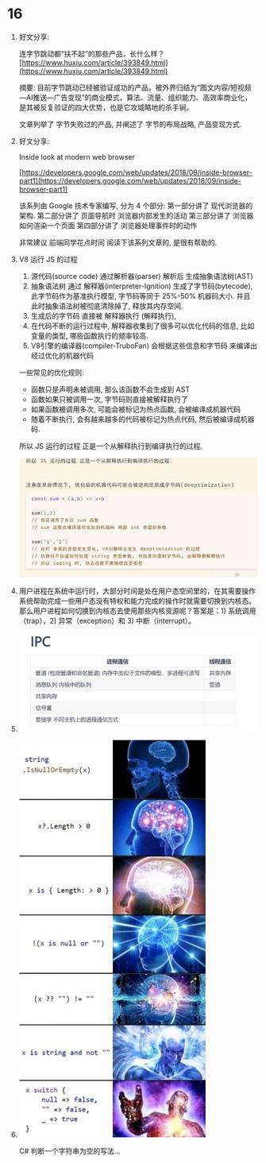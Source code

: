 # 16

1.  好文分享:

    连字节跳动都“扶不起”的那些产品，长什么样？ [https://www.huxiu.com/article/393849.html](https://www.huxiu.com/article/393849.html)

    摘要: 目前字节跳动已经被验证成功的产品，被外界归结为“图文内容/短视频—AI推送—广告变现”的商业模式，算法、流量、组织能力、高效率商业化，是其被反复验证的四大优势，也是它攻城略地的杀手锏。

    文章列举了 字节失败过的产品, 并阐述了 字节的布局战略, 产品变现方式.
2.  好文分享:

    Inside look at modern web browser

    [https://developers.google.com/web/updates/2018/09/inside-browser-part1](https://developers.google.com/web/updates/2018/09/inside-browser-part1)

    该系列由 Google 技术专家编写, 分为 4 个部分: 第一部分讲了 现代浏览器的架构. 第二部分讲了 页面导航时 浏览器内部发生的活动 第三部分讲了 浏览器如何渲染一个页面 第四部分讲了 浏览器处理事件时的动作

    非常建议 前端同学花点时间 阅读下该系列文章的, 是很有帮助的.
3.  V8 运行 JS 的过程

    1. 源代码(source code) 通过解析器(parser) 解析后 生成抽象语法树(AST)
    2. 抽象语法树 通过 解释器(interpreter-Ignition) 生成了字节码(bytecode), 此字节码作为基准执行模型, 字节码等同于 25%-50% 机器码大小. 并且 此时抽象语法树被彻底清除掉了, 释放其内存空间.
    3. 生成后的字节码 直接被 解释器执行 (解释执行),
    4. 在代码不断的运行过程中, 解释器收集到了很多可以优化代码的信息, 比如变量的类型, 哪些函数执行的频率较高.
    5. V8引擎的编译器(compiler-TruboFan) 会根据这些信息和字节码 来编译出经过优化的机器代码

    一些常见的优化规则:

    * 函数只是声明未被调用, 那么该函数不会生成到 AST
    * 函数如果只被调用一次, 字节码则直接被解释执行了
    * 如果函数被调用多次, 可能会被标记为热点函数, 会被编译成机器代码
    * 随着不断执行, 会有越来越多的代码被标记为热点代码, 然后被编译成机器码.

    所以 JS 运行的过程 正是一个从解释执行到编译执行的过程.

    ![image-20201122150314021](<../../../.gitbook/assets/image-20201122150314021 (1).png>)
4. 用户进程在系统中运行时，大部分时间是处在用户态空间里的，在其需要操作系统帮助完成一些用户态没有特权和能力完成的操作时就需要切换到内核态。那么用户进程如何切换到内核态去使用那些内核资源呢？答案是：1) 系统调用（trap），2) 异常（exception）和 3) 中断（interrupt）。
5. ![image-20201122150247031](<../../../.gitbook/assets/image-20201122150247031 (1).png>)
6.  ![image-20201122150252900](../../../.gitbook/assets/image-20201122150252900.png)

    C# 判断一个字符串为空的写法...
